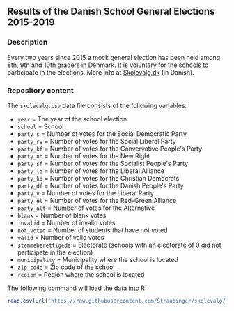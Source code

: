 Results of the Danish School General Elections 2015-2019
---

### Description

Every two years since 2015 a mock general election has been held among 8th, 9th and 10th graders in Denmark. It is voluntary for the schools to participate in the elections. More info at <a href="https://www.skolevalg.dk/">Skolevalg.dk</a> (in Danish).

### Repository content

The `skolevalg.csv` data file consists of the following variables:

- `year` = The year of the school election
- `school` = School
- `party_s` = Number of votes for the Social Democratic Party
- `party_rv` = Number of votes for the Social Liberal Party
- `party_kf` = Number of votes for the Convervative People's Party
- `party_nb` = Number of votes for the New Right
- `party_sf` = Number of votes for the Socialist People's Party
- `party_la` = Number of votes for the Liberal Alliance
- `party_kd` = Number of votes for the Christian Democrats
- `party_df` = Number of votes for the Danish People's Party
- `party_v` = Number of votes for the Liberal Party
- `party_el` = Number of votes for the Red-Green Alliance
- `party_alt` = Number of votes for the Alternative
- `blank` = Number of blank votes
- `invalid` = Number of invalid votes
- `not_voted` = Number of students that have not voted
- `valid` = Number of valid votes
- `stemmeberettigede` = Electorate (schools with an electorate of 0 did not participate in the election)
- `municipality` = Municipality where the school is located
- `zip_code` = Zip code of the school
- `region` = Region where the school is located

The following command will load the data into R:

``` R
read.csv(url("https://raw.githubusercontent.com/Straubinger/skolevalg/master/skolevalg.csv"))
```
